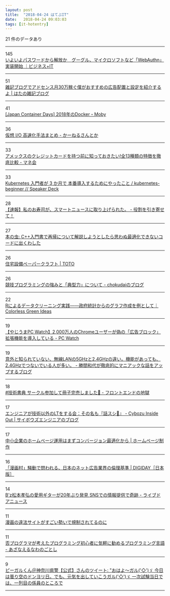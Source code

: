 ```yaml
---
layout: post
title:  "2018-04-24 はてぶIT"
date:   2018-04-24 09:03:03
tags: [it-hotentry]
---
```

21 件のデータあり

<hr><div class="row">
<div class="col-1"><span class="badge badge-pill badge-success h2">145</span></div>
<div class="col-11"><a href='https://www.sbbit.jp/article/cont1/34831' target='_blank'>いよいよパスワードから解放か　グーグル、マイクロソフトなど「WebAuthn」実装開始 ｜ビジネス+IT</a></div>
</div>
<hr>
<div class="row">
<div class="col-1"><span class="badge badge-pill badge-success h2">51</span></div>
<div class="col-11"><a href='http://tech-swing.net/blog/adsense/' target='_blank'>雑記ブログでアドセンス月30万稼ぐ僕がおすすめの広告配置と設定を紹介するよ | はたの雑記ブログ</a></div>
</div>
<hr>
<div class="row">
<div class="col-1"><span class="badge badge-pill badge-success h2">41</span></div>
<div class="col-11"><a href='https://www.slideshare.net/AkihiroSuda/japan-container-days-2018dockermoby' target='_blank'>[Japan Container Days] 2018年のDocker・Moby</a></div>
</div>
<hr>
<div class="row">
<div class="col-1"><span class="badge badge-pill badge-success h2">36</span></div>
<div class="col-11"><a href='http://yasukata.hatenablog.com/entry/2018/04/23/054418' target='_blank'>仮想 I/O 高速化手法まとめ - かーねるさんとか</a></div>
</div>
<hr>
<div class="row">
<div class="col-1"><span class="badge badge-pill badge-success h2">33</span></div>
<div class="col-11"><a href='https://hikakujoho.com/manekai/entry/2018/04/17/144335' target='_blank'>アメックスのクレジットカードを持つ前に知っておきたい!全13種類の特徴を徹底比較 - マネ会</a></div>
</div>
<hr>
<div class="row">
<div class="col-1"><span class="badge badge-pill badge-success h2">33</span></div>
<div class="col-11"><a href='https://speakerdeck.com/manabusakai/kubernetes-beginner' target='_blank'>Kubernetes 入門者が 3 か月で 本番導入するためにやったこと / kubernetes-beginner // Speaker Deck</a></div>
</div>
<hr>
<div class="row">
<div class="col-1"><span class="badge badge-pill badge-success h2">28</span></div>
<div class="col-11"><a href='http://aisyuudog.hatenablog.com/entry/2018/04/23/201905' target='_blank'>【速報】私のお寿司が、スマートニュースに取り上げられた。 - 役割を引き寄せて！</a></div>
</div>
<hr>
<div class="row">
<div class="col-1"><span class="badge badge-pill badge-success h2">27</span></div>
<div class="col-11"><a href='https://cpplover.blogspot.com/2018/04/c.html' target='_blank'>本の虫: C++入門書で再帰について解説しようとしたら思わぬ最適化できないコードに出くわした</a></div>
</div>
<hr>
<div class="row">
<div class="col-1"><span class="badge badge-pill badge-success h2">26</span></div>
<div class="col-11"><a href='https://jp.toto.com/tips/papercraft/index.htm' target='_blank'>住宅設備ペーパークラフト | TOTO</a></div>
</div>
<hr>
<div class="row">
<div class="col-1"><span class="badge badge-pill badge-success h2">26</span></div>
<div class="col-11"><a href='http://chokudai.hatenablog.com/entry/2018/04/23/165232' target='_blank'>競技プログラミングの強みと「典型力」について - chokudaiのブログ</a></div>
</div>
<hr>
<div class="row">
<div class="col-1"><span class="badge badge-pill badge-success h2">22</span></div>
<div class="col-11"><a href='http://id.fnshr.info/2018/04/23/r-data-cleaning-school/' target='_blank'>Rによるデータクリーニング実践――政府統計からのグラフ作成を例として｜Colorless Green Ideas</a></div>
</div>
<hr>
<div class="row">
<div class="col-1"><span class="badge badge-pill badge-success h2">19</span></div>
<div class="col-11"><a href='https://pc.watch.impress.co.jp/docs/news/yajiuma/1118517.html' target='_blank'>【やじうまPC Watch】2,000万人のChromeユーザーが偽の「広告ブロック」拡張機能を導入している - PC Watch</a></div>
</div>
<hr>
<div class="row">
<div class="col-1"><span class="badge badge-pill badge-success h2">19</span></div>
<div class="col-11"><a href='http://katsumakazuyo.hatenablog.com/entry/2018/04/23/132004' target='_blank'>意外と知られていない、無線LANの5GHzと2.4GHzの違い。機能があっても、2.4GHzでつないでいる人が多い。 - 勝間和代が徹底的にマニアックな話をアップするブログ</a></div>
</div>
<hr>
<div class="row">
<div class="col-1"><span class="badge badge-pill badge-success h2">18</span></div>
<div class="col-11"><a href='https://nabettu.hatenablog.com/entry/tbf04' target='_blank'>#技術書典 サークル参加して冊子完売しました🎉 - フロントエンドの地獄</a></div>
</div>
<hr>
<div class="row">
<div class="col-1"><span class="badge badge-pill badge-success h2">17</span></div>
<div class="col-11"><a href='http://blog.cybozu.io/entry/2018/04/23/171819' target='_blank'>エンジニアが技術以外のLTをする会：その名も『話スシ🍣』 - Cybozu Inside Out | サイボウズエンジニアのブログ</a></div>
</div>
<hr>
<div class="row">
<div class="col-1"><span class="badge badge-pill badge-success h2">17</span></div>
<div class="col-11"><a href='https://docodoor.co.jp/staffblog/leaky-bucket-theory/' target='_blank'>中小企業のホームページ運用はまずコンバージョン最適化から | ホームページ制作</a></div>
</div>
<hr>
<div class="row">
<div class="col-1"><span class="badge badge-pill badge-success h2">16</span></div>
<div class="col-11"><a href='https://digiday.jp/brands/manga-mura-internet-advertisement-literacy/' target='_blank'>「漫画村」騒動で問われる、日本のネット広告業界の倫理基準 | DIGIDAY［日本版］</a></div>
</div>
<hr>
<div class="row">
<div class="col-1"><span class="badge badge-pill badge-success h2">14</span></div>
<div class="col-11"><a href='http://news.livedoor.com/article/detail/14619318/' target='_blank'>B'z松本孝弘の愛用ギターが20年ぶり発見 SNSでの情報提供で奇跡 - ライブドアニュース</a></div>
</div>
<hr>
<div class="row">
<div class="col-1"><span class="badge badge-pill badge-success h2">11</span></div>
<div class="col-11"><a href='https://anond.hatelabo.jp/20180423165800' target='_blank'>漫画の違法サイトがすごい勢いで規制されてるのに</a></div>
</div>
<hr>
<div class="row">
<div class="col-1"><span class="badge badge-pill badge-success h2">11</span></div>
<div class="col-11"><a href='https://azanaerunawano5to4.hatenablog.com/entry/2018/04/23/233942' target='_blank'>否プログラマが考えたプログラミング初心者に気軽に勧めるプログラミング言語 - あざなえるなわのごとし</a></div>
</div>
<hr>
<div class="row">
<div class="col-1"><span class="badge badge-pill badge-success h2">9</span></div>
<div class="col-11"><a href='http://twitter.com/KPP_p_gull/status/988222630728683520' target='_blank'>ピーガルくん＠神奈川県警【公式】さんのツイート: "おはよ～ガル('◇')ゞ 今日は曇り空のドンヨリ日。でも、元気を出していこうガル('◇')ゞ 一次試験当日では、一列目の係員のところで</a></div>
</div>
<hr>
